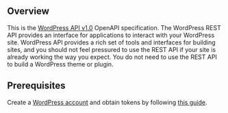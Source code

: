 ## Overview
This is the [WordPress API v1.0](https://developer.wordpress.org/rest-api/) OpenAPI specification. The WordPress REST API provides an interface for applications to interact with your WordPress site.  WordPress API provides a rich set of tools and interfaces for building sites, and you should not feel pressured to use the REST API  if your site is already working the way you expect. You do not need to use the REST API to build a WordPress theme or plugin.
## Prerequisites

 Create a [WordPress account](https://login.wordpress.org/register) and obtain tokens by following [this guide](https://developer.wordpress.org/rest-api/using-the-rest-api/authentication/).
